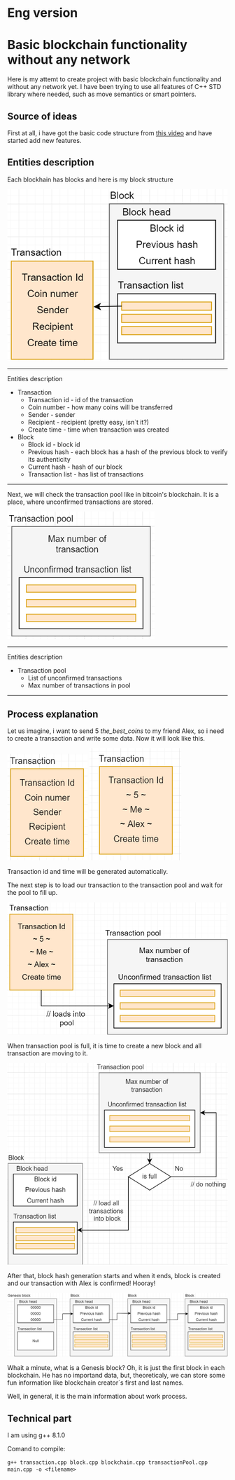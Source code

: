 # Eng version
# Basic blockchain functionality without any network

Here is my attemt to create project with basic blockchain functionality and without any network yet. I have been trying to use all features of C++ STD library where needed, such as move semantics or smart pointers.

## Source of ideas

First at all, i have got the basic code structure from 
[this video](https://www.youtube.com/watch?v=2VDQeQfh4Hs&t=769s) and have started add new features.


## Entities description 

Each blockhain has blocks and here is my block structure 

![block](screenshots/block.PNG)​

---
Entities description

- Transaction
  - Transaction id - id of the transaction
  - Coin number - how many coins will be transferred 
  - Sender - sender
  - Recipient - recipient (pretty easy, isn`t it?)
  - Create time - time when transaction was created
- Block
  - Block id - block id
  - Previous hash - each block has a hash of the previous block to verify its authenticity
  - Current hash - hash of our block
  - Transaction list - has list of transactions
 
---

Next, we will check the transaction pool like in bitcoin's blockchain. It is a place, where unconfirmed transactions are stored.

![transaction pool](screenshots/transact_pool.PNG)​

---
Entities description

- Transaction pool
  - List of unconfirmed transactions
  - Max number of transactions in pool 

---

## Process explanation

Let us imagine, i want to send 5 *the_best_coins* to my friend Alex, so i need to create a transaction and write some data. Now it will look like this.

![transaction pool original](screenshots/transaction_orig.png)​
![transaction pool](screenshots/transact_example.png)​

Transaction id and time will be generated automatically.

The next step is to load our transaction to the transaction pool and wait for the pool to fill up.


![load transaction into pool](screenshots/loading_transaction.png)​

When transaction pool is full, it is time to create a new block and all transaction are moving to it.

![load transaction into block](screenshots/load_into_block.PNG)​

After that, block hash generation starts and when it ends, block is created and our transaction with Alex is confirmed! Hooray!

![chain example](screenshots/chain_exmpl.PNG)​

Whait a minute, what is a Genesis block? Oh, it is just the first block in each blockchain. He has no importand data, but, theoreticaly, we can store some fun information like blockchain creator`s first and last names.

Well, in general, it is the main information about work process.

## Technical part

I am using g++ 8.1.0

Comand to compile:
```
g++ transaction.cpp block.cpp blockchain.cpp transactionPool.cpp main.cpp -o <filename>
```
